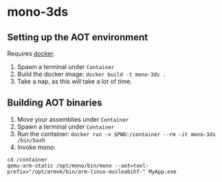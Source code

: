 # mono-3ds

## Setting up the AOT environment

Requires [docker](https://www.docker.com/).

1. Spawn a terminal under `Container`
2. Build the docker image: `docker build -t mono-3ds .`
3. Take a nap, as this will take a lot of time.

## Building AOT binaries

1. Move your assemblies under `Container`
2. Spawn a terminal under `Container`
3. Run the container: `docker run -v $PWD:/container --rm -it mono-3ds /bin/bash`
4. Invoke mono:

```
cd /container
qemu-arm-static /opt/mono/bin/mono --aot=tool-prefix="/opt/armv6/bin/arm-linux-musleabihf-" MyApp.exe
```